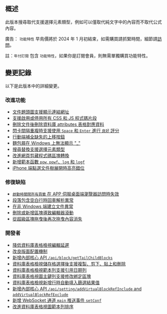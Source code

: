 ## 概述

此版本搜尋取代支援選擇元素類型，例如可以僅取代純文字中的內容而不取代公式內容。

廣告： `功能特性` 早鳥價將於 2024 年 1 月初結束，如需購買請抓緊時間，細節請[訪問](https://b3log.org/siyuan/pricing.html)。

註：`年付訂閱` 包含 `功能特性`，如果你是訂閱會員，則無需單獨購買功能特性。

## 變更記錄

以下是此版本中的詳細變更。

### 改進功能

* [文件題頭圖支援顯示連結網址](https://github.com/siyuan-note/siyuan/issues/9850)
* [支援啟用或停用所有 CSS 和 JS 程式碼片段](https://github.com/siyuan-note/siyuan/issues/9860)
* [刪除文件後刪除資料庫 attributes 表格對應資料](https://github.com/siyuan-note/siyuan/issues/9875)
* [閃卡間隔重複時支援使用 `Space` 和 `Enter` 進行 `良好` 評分](https://github.com/siyuan-note/siyuan/issues/9878)
* [行動端補全缺失的上移按鈕](https://github.com/siyuan-note/siyuan/issues/9882)
* [麵包屑在 Windows 上無法顯示 "_"](https://github.com/siyuan-note/siyuan/issues/9893)
* [搜尋替換支援選擇元素類型](https://github.com/siyuan-note/siyuan/issues/9895)
* [改進網頁剪藏程式碼區塊轉換](https://github.com/siyuan-note/siyuan/issues/9896)
* [新增範本函數 `pow`, `powf`、`log` 和 `logf`](https://github.com/siyuan-note/siyuan/issues/9911)
* [iPhone 端點選文件樹展開時高亮錯位](https://github.com/siyuan-note/siyuan/issues/9904)

### 修復缺陷

* [`啟動時關閉所有頁籤` 在 APP 伺服桌面端瀏覽器訪問時失效](https://github.com/siyuan-note/siyuan/issues/9855)
* [段落包含空白行時回車解析異常](https://github.com/siyuan-note/siyuan/issues/9868)
* [在非 Windows 端建立文件異常](https://github.com/siyuan-note/siyuan/issues/9890)
* [刪除或新增區塊導致編輯器滾動](https://github.com/siyuan-note/siyuan/issues/9891)
* [從超級區塊拖曳後再次拖曳內容消失](https://github.com/siyuan-note/siyuan/issues/9900)

### 開發者

* [降低資料庫表格檢視編輯延遲](https://github.com/siyuan-note/siyuan/issues/9306)
* [改良版面配置機制](https://github.com/siyuan-note/siyuan/issues/9866)
* [新增內部核心 API `/api/block/getTailChildBlocks`](https://github.com/siyuan-note/siyuan/issues/9884)
* [資料庫表格檢視儲存格選擇後支援複製、剪下、貼上和刪除](https://github.com/siyuan-note/siyuan/issues/9886)
* [資料庫表格檢視範本列支援引用日期列](https://github.com/siyuan-note/siyuan/issues/9887)
* [資料庫表格視圖主鍵列支援修改綁定區塊](https://github.com/siyuan-note/siyuan/issues/9892)
* [資料庫表格檢視新增行時自動填入篩選結果值](https://github.com/siyuan-note/siyuan/issues/9905)
* [新增內部核心 API `/api/setting/addVirtualBlockRefInclude` and `addVirtualBlockRefExclude`](https://github.com/siyuan-note/siyuan/issues/9909)
* [新增 WebSocket 通道 `main` 推送事件 `setConf`](https://github.com/siyuan-note/siyuan/issues/9910)
* [改進資料庫表格視圖範本列排序](https://github.com/siyuan-note/siyuan/issues/9914)